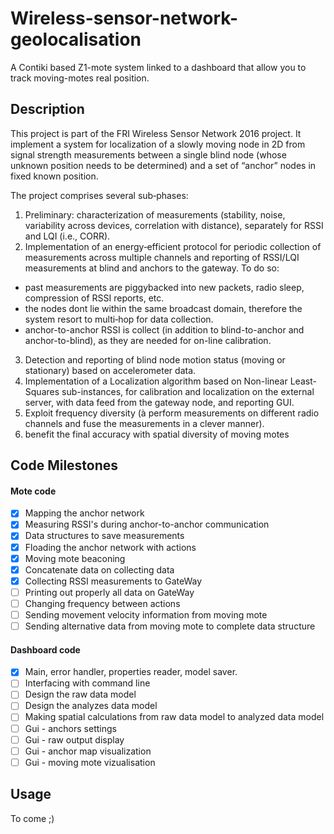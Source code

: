 # Wireless-sensor-network-geolocalisation
A Contiki based Z1-mote system linked to a dashboard that allow you to track moving-motes real position.

## Description
This project is part of the FRI Wireless Sensor Network 2016 project. It implement a system for localization of a slowly moving node in 2D from signal strength measurements between a single blind node (whose unknown position needs to be determined) and a set of “anchor” nodes in fixed known position. 

The project comprises several sub‐phases:
1. Preliminary: characterization of measurements (stability, noise, variability across devices, correlation with distance), separately for RSSI and LQI (i.e., CORR).
2. Implementation of an energy‐efficient protocol for periodic collection of measurements across multiple channels and reporting of RSSI/LQI measurements at blind and anchors to the gateway. To do so:
- past measurements are piggybacked into new packets, radio sleep, compression of RSSI reports, etc. 
- the nodes dont lie within the same broadcast domain, therefore the system resort to multi‐hop for data collection. 
- anchor-to-anchor RSSI is collect (in addition to blind-to-anchor and anchor-to-blind), as they are needed for on-line calibration. 
3. Detection and reporting of blind node motion status (moving or stationary) based on accelerometer data.  
4. Implementation of a Localization algorithm based on Non-linear Least-Squares sub-instances, for calibration and localization on the external server, with data feed from the gateway node, and reporting GUI.
5. Exploit frequency diversity (à perform measurements on different radio channels and fuse the measurements in a clever manner). 
6. benefit the final accuracy with spatial diversity of moving motes


## Code Milestones
#### Mote code
- [x] Mapping the anchor network
- [x] Measuring RSSI's during anchor-to-anchor communication
- [x] Data structures to save measurements
- [x] Floading the anchor network with actions
- [x] Moving mote beaconing
- [x] Concatenate data on collecting data
- [x] Collecting RSSI measurements to GateWay
- [ ] Printing out properly all data on GateWay
- [ ] Changing frequency between actions
- [ ] Sending movement velocity information from moving mote
- [ ] Sending alternative data from moving mote to complete data structure

#### Dashboard code
- [x] Main, error handler, properties reader, model saver.
- [ ] Interfacing with command line
- [ ] Design the raw data model
- [ ] Design the analyzes data model
- [ ] Making spatial calculations from raw data model to analyzed data model
- [ ] Gui - anchors settings
- [ ] Gui - raw output display
- [ ] Gui - anchor map visualization
- [ ] Gui - moving mote vizualisation

## Usage
To come ;)
